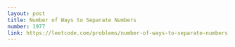 ```yaml
---
layout: post
title: Number of Ways to Separate Numbers
number: 1977
link: https://leetcode.com/problems/number-of-ways-to-separate-numbers
---
```

